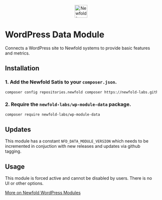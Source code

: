 <div style="text-align: center;">
 <a href="https://newfold.com/" target="_blank">
  <img src="https://newfold.com/content/experience-fragments/newfold/site-header/master/_jcr_content/root/header/logo.coreimg.svg/1621395071423/newfold-digital.svg" alt="Newfold Logo" title="Newfold Digital" height="42" />
 </a>
</div>

# WordPress Data Module
 
Connects a WordPress site to Newfold systems to provide basic features and metrics.
 
 ## Installation
 
 ### 1. Add the Newfold Satis to your `composer.json`.
 
  ```bash
 composer config repositories.newfold composer https://newfold-labs.github.io/satis
 ```
 
 ### 2. Require the `newfold-labs/wp-module-data` package.
 
 ```bash
 composer require newfold-labs/wp-module-data
 ```
 
 ## Updates
 This module has a constant `NFD_DATA_MODULE_VERSION` which needs to be incremented in conjuction with new releases and updates via github tagging. 

 ## Usage
 
 This module is forced active and cannot be disabled by users. There is no UI or other options.
 
 [More on Newfold WordPress Modules](https://github.com/newfold-labs/wp-module-loader)